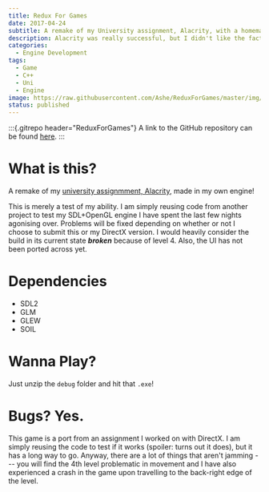 ```yaml
---
title: Redux For Games
date: 2017-04-24
subtitle: A remake of my University assignment, Alacrity, with a homemade engine.
description: Alacrity was really successful, but I didn't like the fact that it wasn't cross platform. To test myself even further I wanted to try porting it to OpenGL.
categories: 
  - Engine Development
tags: 
  - Game
  - C++
  - Uni
  - Engine
image: https://raw.githubusercontent.com/Ashe/ReduxForGames/master/img/preview.gif
status: published
---
```


:::{.gitrepo header="ReduxForGames"}
A link to the GitHub repository can be found [here](https://github.com/Ashe/ReduxForGames/).
:::

# What is this?

A remake of my [university assignmment, Alacrity](/project/alacrity), made in my own engine!

This is merely a test of my ability. I am simply reusing code from another project to test my SDL+OpenGL engine I have spent the last few nights agonising over. Problems will be fixed depending on whether or not I choose to submit this or my DirectX version. I would heavily consider the build in its current state ***broken*** because of level 4. Also, the UI has not been ported across yet.

# Dependencies

- SDL2
- GLM
- GLEW
- SOIL

# Wanna Play?

Just unzip the `debug` folder and hit that `.exe`!

# Bugs? Yes.

This game is a port from an assignment I worked on with DirectX. I am simply reusing the code to test if it works (spoiler: turns out it does), but it has a long way to go. Anyway, there are a lot of things that aren't jamming --- you will find the 4th level problematic in movement and I have also experienced a crash in the game upon travelling to the back-right edge of the level.
